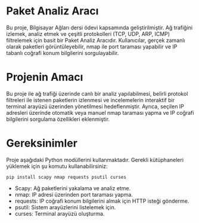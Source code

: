 # Paket Analiz Aracı

Bu proje, Bilgisayar Ağları dersi ödevi kapsamında geliştirilmiştir.
Ağ trafiğini izlemek, analiz etmek ve çeşitli protokolleri (TCP, UDP, ARP, ICMP) filtrelemek için basit bir Paket Analiz Aracıdır.
Kullanıcılar, gerçek zamanlı olarak paketleri görüntüleyebilir, nmap ile port taraması yapabilir ve IP tabanlı coğrafi konum bilgilerini sorgulayabilir.

# Projenin Amacı
Bu proje ile ağ trafiği üzerinde canlı bir analiz yapılabilmesi, belirli protokol filtreleri ile istenen paketlerin izlenmesi ve incelemelerin interaktif bir terminal arayüzü üzerinden yönetilmesi hedeflenmiştir. Ayrıca, seçilen IP adresleri üzerinde otomatik veya manuel nmap taraması yapma ve IP coğrafi bilgilerini sorgulama özellikleri eklenmiştir.

# Gereksinimler
Proje aşağıdaki Python modüllerini kullanmaktadır. Gerekli kütüphaneleri yüklemek için şu komutu kullanabilirsiniz:
```
pip install scapy nmap requests psutil curses
```
- Scapy: Ağ paketlerini yakalama ve analiz etme.
- nmap: IP adresi üzerinden port taraması yapma.
- requests: IP coğrafi konum bilgilerini almak için HTTP isteği gönderme.
- psutil: Sistem arayüzlerini listelemek için.
- curses: Terminal arayüzü oluşturma.
